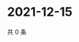 # 2021-12-15

共 0 条

<!-- BEGIN WEIBO -->
<!-- 最后更新时间 Wed Dec 15 2021 19:12:19 GMT+0800 (China Standard Time) -->

<!-- END WEIBO -->
